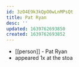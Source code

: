 ```yaml
---
id: 3zO4E9k3kQpO0wLnMPsQt
title: Pat Ryan
desc: ''
updated: 1639762693850
created: 1639762693852
---
```



- [[person]] - Pat Ryan
- appeared 1x at the stoa
